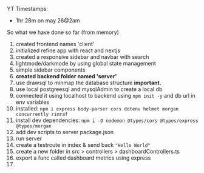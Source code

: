 YT Timestamps:

- 1hr 28m on may 26@2am

So what we have done so far (from memory)

1. created frontend names 'client'
2. initialized refine app with react and nextjs
3. created a responsive sidebar and navbar with search
4. lightmode/darkmode by using global state management
5. simple sidebar components
6. **created backend folder named 'server'**
7. use drawsql to minmap the database structure **important.**
8. use local postgreesql and mysqlAdmin to create a local db
9. connected it using localhost to backend using `npm init -y` and db url in env variables
10. installed: `npm i express body-parser cors dotenv helmet morgan concurrently rimraf`
11. install dev dependencies: `npm i -D nodemon @types/cors @types/express @types/morgan`
12. add dev scripts to server package.json
13. run server
14. create a testroute in index & send back `"Hello World"`
15. create a new folder in src > controllers > dashboardControllers.ts
16. export a func called dashboard metrics using express
17.
